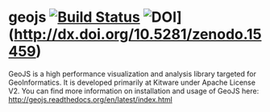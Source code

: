 geojs [![Build Status](https://travis-ci.org/OpenGeoscience/geojs.svg?branch=master)](https://travis-ci.org/OpenGeoscience/geojs) ![DOI](https://zenodo.org/badge/doi/10.5281/zenodo.15459.svg)](http://dx.doi.org/10.5281/zenodo.15459)
=====

GeoJS is a high performance visualization and analysis library targeted for GeoInformatics. It is developed primarily at Kitware under Apache License V2. You can find more information on installation and usage of GeoJS here: http://geojs.readthedocs.org/en/latest/index.html


